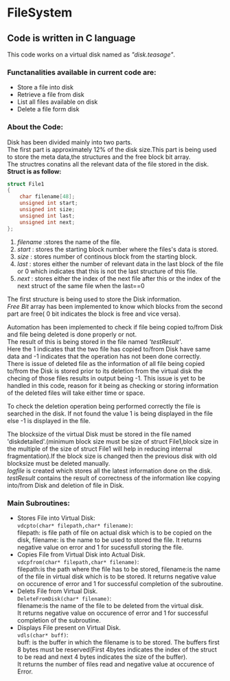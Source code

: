 # FileSystem

## Code is written in C language 

This code works on a virtual disk named as *"disk.teasage"*.
### Functanalities available in current code are:
* Store a file into disk
* Retrieve a file from disk
* List all files available on disk
* Delete a file form disk


### About the Code:
Disk has been divided mainly into two parts.  
The first part is approximately 12% of the disk size.This part is being used to store the meta data,the structures and the free block bit array.  
The structres conatins all the relevant data of the file stored in the disk.  
**Struct is as follow:**
```C  
struct File1  
{  
	char filename[48];  
	unsigned int start;  
	unsigned int size;  
	unsigned int last;  
	unsigned int next;  
}; 
``` 
1. _filename_ :stores the name of the file.
2. _start_ : stores the starting block number where the files's data is stored.
3. _size_ : stores number of continous block from the starting block.
4. _last_ : stores either the number of relevant data in the last block of the file or 0 which indicates that this is not the last structure of this file.
5. _next_ : stores either the index of the next file after this or the index of the next struct of the same file when the last==0

The first structure is being used to store the Disk information.  
*Free Bit* array has been implemented to know which blocks from the second part are free( 0 bit indicates the block is free and vice versa).

Automation has been implemented to check if file being copied to/from Disk and file being deleted is done properly or not.  
The result of this is being stored in the file named *'testResult'*.   
Here the 1 indicates that the two file has copied to/from Disk have same data and -1 indicates that the operation has not been done correctly.  
There is issue of deleted file as the information of all file being copied to/from the Disk is stored prior to its deletion from the virtual disk the checing of those files results in output being -1. This issue is yet to be handled in this code, reason for it being as checking or storing information of the deleted files will take either time or space.  

To check the deletion operation being performed correctly the file is searched in the disk. If not found the value 1 is being displayed in the file else -1 is displayed in the file.  

The blocksize of the virtual Disk must be stored in the file named 'diskdetailed'.(minimum block size must be size of struct File1,block size in the multiple of the size of struct File1 will help in reducing internal fragmentation).If the block size is changed then the previous disk with old blocksize must be deleted manually.  
*logfile* is created which stores all the latest information done on the disk.  
*testResult* contains the result of correctness of the information like copying into/from Disk and deletion of file in Disk.
### Main Subroutines:
* Stores File into Virtual Disk:  
	`vdcpto(char* filepath,char* filename)`:  
filepath: is file path of file on actual disk which is to be copied on the disk, filename: is the name to be used to stored the file.
It returns negative value on error and 1 for sucessfull storing the file.
* Copies File from Virtual Disk into Actual Disk.  
	`vdcpfrom(char* filepath,char* filename)`:  
filepath:is the path where the file has to be stored, filename:is the name of the file in virtual disk which is to be stored.
It returns negative value on occurence of error and 1 for successful completion of the subroutine.
* Delets File from Virtual Disk.  
	`DeleteFromDisk(char* filename)`:  
filename:is the name of the file to be deleted from the virtual disk.  
It returns negative value on occurence of error and 1 for successful completion of the subroutine.
* Displays File present on Virtual Disk.  
	`vdls(char* buff)`:  
buff: is the buffer in which the filename is to be stored. The buffers first 8 bytes must be reserved(First 4bytes indicates the index of the struct to be read and next 4 bytes indicates the size of the buffer).  
It returns the number of files read and negative value at occurence of Error.
